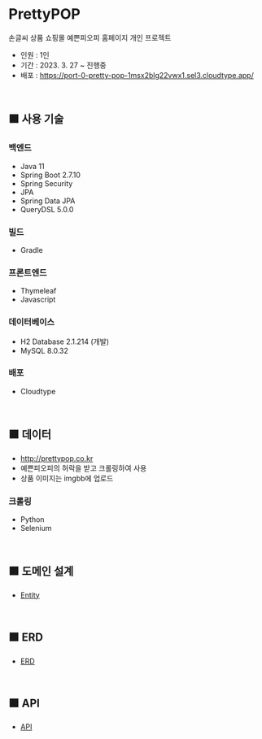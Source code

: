 # PrettyPOP

손글씨 상품 쇼핑몰 예쁜피오피 홈페이지 개인 프로젝트

-   인원 : 1인
-   기간 : 2023. 3. 27 ~ 진행중
-   배포 : https://port-0-pretty-pop-1msx2blg22vwx1.sel3.cloudtype.app/

<br>

## ⬛ 사용 기술

### **백엔드**

-   Java 11
-   Spring Boot 2.7.10
-   Spring Security
-   JPA
-   Spring Data JPA
-   QueryDSL 5.0.0

### **빌드**

-   Gradle

### **프론트엔드**

-   Thymeleaf
-   Javascript

### **데이터베이스**

-   H2 Database 2.1.214 (개발)
-   MySQL 8.0.32

### **배포**

-   Cloudtype

<br>

## ⬛ 데이터

-   http://prettypop.co.kr
-   예쁜피오피의 허락을 받고 크롤링하여 사용
-   상품 이미지는 imgbb에 업로드

### **크롤링**

-   Python
-   Selenium

<br>

## ⬛ 도메인 설계

-   [Entity](https://github.com/h-spear/pretty-pop/issues/1)

<br>

## ⬛ ERD

-   [ERD](https://github.com/h-spear/pretty-pop/issues/61)

<br>

## ⬛ API

-   [API](https://github.com/h-spear/pretty-pop/issues/24)

<br>
